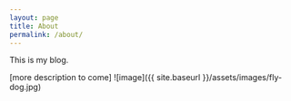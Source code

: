 ```yaml
---
layout: page
title: About
permalink: /about/
---
```


This is my blog.

[more description to come]
![image]({{ site.baseurl }}/assets/images/fly-dog.jpg)
